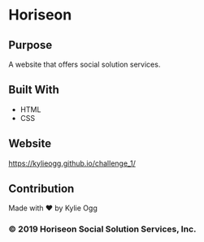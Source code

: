 # Horiseon

## Purpose
A website that offers social solution services.

## Built With
* HTML
* CSS

## Website
https://kylieogg.github.io/challenge_1/

## Contribution
Made with ❤️ by Kylie Ogg


###  ©️ 2019 Horiseon Social Solution Services, Inc.